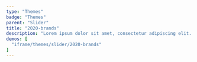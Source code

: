 ```yaml
---
type: "Themes"
badge: "Themes"
parent: "Slider"
title: "2020-brands"
description: "Lorem ipsum dolor sit amet, consectetur adipiscing elit. Nunc tempus laoreet leo sit amet iaculis."
demos: [
  "iframe/themes/slider/2020-brands"
]
---
```

